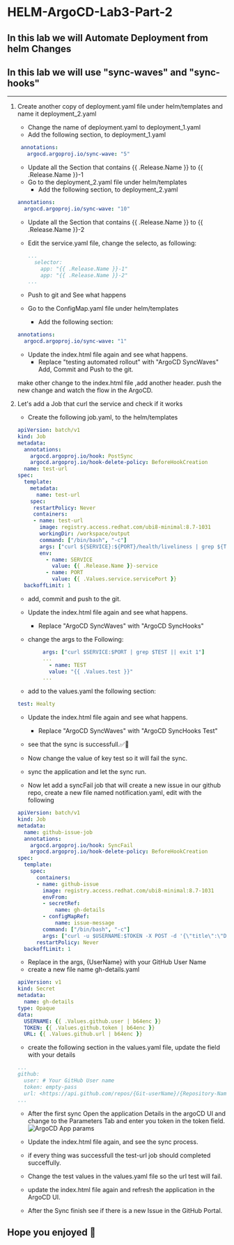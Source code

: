 # HELM-ArgoCD-Lab3-Part-2

## In this lab we will Automate Deployment from helm Changes

## In this lab we will use "sync-waves" and "sync-hooks"

---

1. Create another copy of deployment.yaml file under helm/templates and name it deployment_2.yaml
   - Change the name of deployment.yaml to deployment_1.yaml
   - Add the following section, to deployment_1.yaml

   ```YAML
    annotations:
      argocd.argoproj.io/sync-wave: "5"
   ```

   - Update all the Section that contains {{ .Release.Name }} to {{ .Release.Name }}-1
   - Go to the deployment_2.yaml file under helm/templates
     - Add the following section, to deployment_2.yaml

    ```YAML
    annotations:
      argocd.argoproj.io/sync-wave: "10"
    ```

   - Update all the Section that contains {{ .Release.Name }} to {{ .Release.Name }}-2
   - Edit the service.yaml file, change the selecto, as following:

     ```YAML
     ...
       selector:
         app: "{{ .Release.Name }}-1"
         app: "{{ .Release.Name }}-2"
     ...
     ```

   - Push to git and See what happens

   - Go to the ConfigMap.yaml file under helm/templates
     - Add the following section:

    ```YAML
    annotations:
      argocd.argoproj.io/sync-wave: "1"
    ```

   - Update the index.html file again and see what happens.
     - Replace "testing automated rollout" with "ArgoCD SyncWaves"
   Add, Commit and Push to the git.

   make other change to the index.html file ,add another header.
   push the new change and watch the flow in the ArgoCD.

2. Let's add a Job that curl the service and check if it works

   - Create the following job.yaml, to the helm/templates

   ```YAML
   apiVersion: batch/v1
   kind: Job
   metadata:
     annotations:
       argocd.argoproj.io/hook: PostSync
       argocd.argoproj.io/hook-delete-policy: BeforeHookCreation
     name: test-url
   spec:
     template:
       metadata:
         name: test-url
       spec:
        restartPolicy: Never
        containers:
        - name: test-url
          image: registry.access.redhat.com/ubi8-minimal:8.7-1031
          workingDir: /workspace/output
          command: ["/bin/bash", "-c"]
          args: ["curl ${SERVICE}:${PORT}/health/liveliness | grep ${TEST} || exit 1"]
          env:
            - name: SERVICE
              value: {{ .Release.Name }}-service
            - name: PORT
              value: {{ .Values.service.servicePort }}
     backoffLimit: 1
   ```

   - add, commit and push to the git.

   - Update the index.html file again and see what happens.
     - Replace "ArgoCD SyncWaves" with "ArgoCD SyncHooks"
   - change the args to the Following:

   ```YAML
           args: ["curl $SERVICE:$PORT | grep $TEST || exit 1"]
           ...
             - name: TEST
             value: "{{ .Values.test }}"
           ...
   ```

   - add to the values.yaml the following section:

   ```YAML
   test: Healty
   ```

   - Update the index.html file again and see what happens.
     - Replace "ArgoCD SyncWaves" with "ArgoCD SyncHooks Test"

   - see that the sync is successfull.✅💚

   - Now change the value of key test so it will fail the sync.

   - sync the application and let the sync run.

   - Now let add a syncFail job that will create a new issue in our github repo, create a new file named notification.yaml, edit with the following

   ```YAML
   apiVersion: batch/v1
   kind: Job
   metadata:
     name: github-issue-job
     annotations:
       argocd.argoproj.io/hook: SyncFail
       argocd.argoproj.io/hook-delete-policy: BeforeHookCreation
   spec:
     template:
       spec:
         containers:
         - name: github-issue
           image: registry.access.redhat.com/ubi8-minimal:8.7-1031
           envFrom:
           - secretRef:
               name: gh-details
           - configMapRef:
               name: issue-message
           command: ["/bin/bash", "-c"]
           args: ["curl -u $USERNAME:$TOKEN -X POST -d '{\"title\":\"Deployment sync Done\",\"body\":\"The web site not Healthy.\"}' $URL" ]
         restartPolicy: Never
     backoffLimit: 1
   ```

   - Replace in the args, {UserName} with your GitHub User Name
   - create a new file name gh-details.yaml

   ```YAML
   apiVersion: v1
   kind: Secret
   metadata:
     name: gh-details
   type: Opaque
   data:
     USERNAME: {{ .Values.github.user | b64enc }}
     TOKEN: {{ .Values.github.token | b64enc }}
     URL: {{ .Values.github.url | b64enc }}
   ```

   - create the following section in the values.yaml file, update the field with your details

   ```YAML
   ...
   github:
     user: # Your GitHub User name
     token: empty-pass
     url: <https://api.github.com/repos/{Git-userName}/{Repository-Name}/issues>
   ...
   ```

   - After the first sync Open the application Details in the argoCD UI and change to the Parameters Tab and enter you token in the token field.
   ![ArgoCD App params](https://raw.githubusercontent.com/rhilconsultants/Application-Deployment-Workshop/main/Class%20artifacts/lab3-part2-ui.png)

   - Update the index.html file again, and see the sync process.
   - if every thing was successfull the test-url job should completed succeffully.
   - Change the test values in the values.yaml file so the url test will fail.
   - update the index.html file again and refresh the application in the ArgoCD UI.
   - After the Sync finish see if there is a new Issue in the GitHub Portal.

## Hope you enjoyed 🤪
